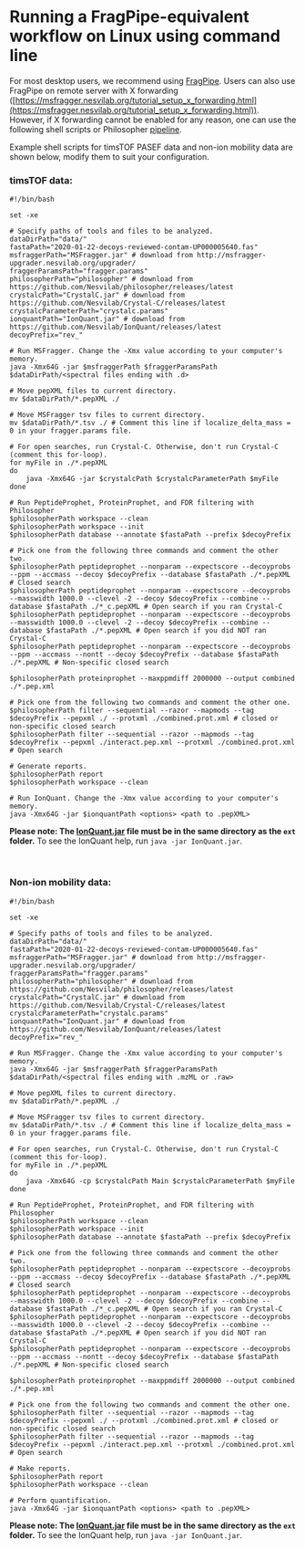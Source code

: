 # Running a FragPipe-equivalent workflow on Linux using command line

For most desktop users, we recommend using [FragPipe](http://fragpipe.nesvilab.org/). Users can also use FragPipe on remote server with X forwarding ([https://msfragger.nesvilab.org/tutorial_setup_x_forwarding.html](https://msfragger.nesvilab.org/tutorial_setup_x_forwarding.html)). However, if X forwarding cannot be enabled for any reason, one can use the following shell scripts or Philosopher [pipeline](https://github.com/Nesvilab/philosopher/wiki/Pipeline).

Example shell scripts for timsTOF PASEF data and non-ion mobility data are shown below, modify them to suit your configuration.
<br>

### timsTOF data:

```shell
#!/bin/bash

set -xe

# Specify paths of tools and files to be analyzed.
dataDirPath="data/"
fastaPath="2020-01-22-decoys-reviewed-contam-UP000005640.fas"
msfraggerPath="MSFragger.jar" # download from http://msfragger-upgrader.nesvilab.org/upgrader/
fraggerParamsPath="fragger.params"
philosopherPath="philosopher" # download from https://github.com/Nesvilab/philosopher/releases/latest
crystalcPath="CrystalC.jar" # download from https://github.com/Nesvilab/Crystal-C/releases/latest
crystalcParameterPath="crystalc.params"
ionquantPath="IonQuant.jar" # download from https://github.com/Nesvilab/IonQuant/releases/latest
decoyPrefix="rev_"

# Run MSFragger. Change the -Xmx value according to your computer's memory.
java -Xmx64G -jar $msfraggerPath $fraggerParamsPath $dataDirPath/<spectral files ending with .d>

# Move pepXML files to current directory.
mv $dataDirPath/*.pepXML ./

# Move MSFragger tsv files to current directory.
mv $dataDirPath/*.tsv ./ # Comment this line if localize_delta_mass = 0 in your fragger.params file.

# For open searches, run Crystal-C. Otherwise, don't run Crystal-C (comment this for-loop).
for myFile in ./*.pepXML
do
	java -Xmx64G -jar $crystalcPath $crystalcParameterPath $myFile
done

# Run PeptideProphet, ProteinProphet, and FDR filtering with Philosopher
$philosopherPath workspace --clean
$philosopherPath workspace --init
$philosopherPath database --annotate $fastaPath --prefix $decoyPrefix

# Pick one from the following three commands and comment the other two.
$philosopherPath peptideprophet --nonparam --expectscore --decoyprobs --ppm --accmass --decoy $decoyPrefix --database $fastaPath ./*.pepXML # Closed search
$philosopherPath peptideprophet --nonparam --expectscore --decoyprobs --masswidth 1000.0 --clevel -2 --decoy $decoyPrefix --combine --database $fastaPath ./*_c.pepXML # Open search if you ran Crystal-C
$philosopherPath peptideprophet --nonparam --expectscore --decoyprobs --masswidth 1000.0 --clevel -2 --decoy $decoyPrefix --combine --database $fastaPath ./*.pepXML # Open search if you did NOT ran Crystal-C
$philosopherPath peptideprophet --nonparam --expectscore --decoyprobs --ppm --accmass --nontt --decoy $decoyPrefix --database $fastaPath ./*.pepXML # Non-specific closed search

$philosopherPath proteinprophet --maxppmdiff 2000000 --output combined ./*.pep.xml

# Pick one from the following two commands and comment the other one.
$philosopherPath filter --sequential --razor --mapmods --tag $decoyPrefix --pepxml ./ --protxml ./combined.prot.xml # closed or non-specific closed search
$philosopherPath filter --sequential --razor --mapmods --tag $decoyPrefix --pepxml ./interact.pep.xml --protxml ./combined.prot.xml # Open search

# Generate reports.
$philosopherPath report
$philosopherPath workspace --clean

# Run IonQuant. Change the -Xmx value according to your computer's memory.
java -Xmx64G -jar $ionquantPath <options> <path to .pepXML>
```
**Please note: The [IonQuant.jar](https://github.com/Nesvilab/IonQuant/releases/latest) file must be in the same directory as the `ext` folder.** To see the IonQuant help, run `java -jar IonQuant.jar`.

<br>


### Non-ion mobility data:

```shell
#!/bin/bash

set -xe

# Specify paths of tools and files to be analyzed.
dataDirPath="data/"
fastaPath="2020-01-22-decoys-reviewed-contam-UP000005640.fas"
msfraggerPath="MSFragger.jar" # download from http://msfragger-upgrader.nesvilab.org/upgrader/
fraggerParamsPath="fragger.params"
philosopherPath="philosopher" # download from https://github.com/Nesvilab/philosopher/releases/latest
crystalcPath="CrystalC.jar" # download from https://github.com/Nesvilab/Crystal-C/releases/latest
crystalcParameterPath="crystalc.params"
ionquantPath="IonQuant.jar" # download from https://github.com/Nesvilab/IonQuant/releases/latest
decoyPrefix="rev_"

# Run MSFragger. Change the -Xmx value according to your computer's memory.
java -Xmx64G -jar $msfraggerPath $fraggerParamsPath $dataDirPath/<spectral files ending with .mzML or .raw>

# Move pepXML files to current directory.
mv $dataDirPath/*.pepXML ./

# Move MSFragger tsv files to current directory.
mv $dataDirPath/*.tsv ./ # Comment this line if localize_delta_mass = 0 in your fragger.params file.

# For open searches, run Crystal-C. Otherwise, don't run Crystal-C (comment this for-loop).
for myFile in ./*.pepXML
do
	java -Xmx64G -cp $crystalcPath Main $crystalcParameterPath $myFile
done

# Run PeptideProphet, ProteinProphet, and FDR filtering with Philosopher
$philosopherPath workspace --clean
$philosopherPath workspace --init
$philosopherPath database --annotate $fastaPath --prefix $decoyPrefix

# Pick one from the following three commands and comment the other two.
$philosopherPath peptideprophet --nonparam --expectscore --decoyprobs --ppm --accmass --decoy $decoyPrefix --database $fastaPath ./*.pepXML # Closed search
$philosopherPath peptideprophet --nonparam --expectscore --decoyprobs --masswidth 1000.0 --clevel -2 --decoy $decoyPrefix --combine --database $fastaPath ./*_c.pepXML # Open search if you ran Crystal-C
$philosopherPath peptideprophet --nonparam --expectscore --decoyprobs --masswidth 1000.0 --clevel -2 --decoy $decoyPrefix --combine --database $fastaPath ./*.pepXML # Open search if you did NOT ran Crystal-C
$philosopherPath peptideprophet --nonparam --expectscore --decoyprobs --ppm --accmass --nontt --decoy $decoyPrefix --database $fastaPath ./*.pepXML # Non-specific closed search

$philosopherPath proteinprophet --maxppmdiff 2000000 --output combined ./*.pep.xml

# Pick one from the following two commands and comment the other one.
$philosopherPath filter --sequential --razor --mapmods --tag $decoyPrefix --pepxml ./ --protxml ./combined.prot.xml # closed or non-specific closed search
$philosopherPath filter --sequential --razor --mapmods --tag $decoyPrefix --pepxml ./interact.pep.xml --protxml ./combined.prot.xml # Open search

# Make reports.
$philosopherPath report
$philosopherPath workspace --clean

# Perform quantification.
java -Xmx64G -jar $ionquantPath <options> <path to .pepXML>
```
**Please note: The [IonQuant.jar](https://github.com/Nesvilab/IonQuant/releases/latest) file must be in the same directory as the `ext` folder.** To see the IonQuant help, run `java -jar IonQuant.jar`.
